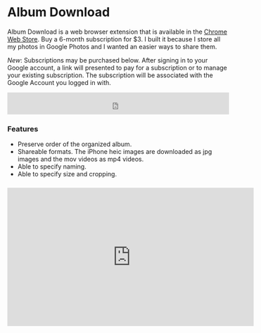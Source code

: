 # Album Download

Album Download is a web browser extension that is available in the [Chrome Web Store](https://chrome.google.com/webstore/detail/album-download/mnaphpmipihkgnfkkhdadabcfeijmhpb). Buy a 6-month subscription for $3. I built it because I store all my photos in Google Photos and I wanted an easier ways to share them.

*New*: Subscriptions may be purchased below. After signing in to your Google account, a link will presented to pay for a subscription or to manage your existing subscription. The subscription will be associated with the Google Account you logged in with.

<iframe src="https://albumdownload.appspot.com/store" title="Album Download Subscription" style="border:none;" width="100%" height="50px">
</iframe>

### Features
- Preserve order of the organized album.
- Shareable formats. The iPhone heic images are downloaded as jpg images and the mov videos as mp4 videos.
- Able to specify naming.
- Able to specify size and cropping.

###
<iframe width="560" height="315" src="https://www.youtube.com/embed/7zwBnAJojeI" frameborder="0" allow="accelerometer; autoplay; encrypted-media; gyroscope; picture-in-picture" allowfullscreen></iframe>